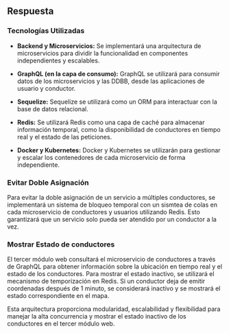 ## Respuesta

### Tecnologías Utilizadas

- **Backend y Microservicios:** Se implementará una arquitectura de microservicios para dividir la funcionalidad en componentes independientes y escalables.

- **GraphQL (en la capa de consumo):** GraphQL se utilizará para consumir datos de los microservicios y las DDBB, desde las aplicaciones de usuario y conductor.

- **Sequelize:** Sequelize se utilizará como un ORM para interactuar con la base de datos relacional.

- **Redis:** Se utilizará Redis como una capa de caché para almacenar información temporal, como la disponibilidad de conductores en tiempo real y el estado de las peticiones.

- **Docker y Kubernetes:** Docker y Kubernetes se utilizarán para gestionar y escalar los contenedores de cada microservicio de forma independiente.

### Evitar Doble Asignación

Para evitar la doble asignación de un servicio a múltiples conductores, se implementará un sistema de bloqueo temporal con un sismtea de colas en cada microservicio de conductores y usuarios utilizando Redis. Esto garantizará que un servicio solo pueda ser atendido por un conductor a la vez.

### Mostrar Estado de conductores 

El tercer módulo web consultará el microservicio de conductores a través de GraphQL para obtener información sobre la ubicación en tiempo real y el estado de los conductores. Para mostrar el estado inactivo, se utilizará el mecanismo de temporización en Redis. Si un conductor deja de emitir coordenadas después de 1 minuto, se considerará inactivo y se mostrará el estado correspondiente en el mapa.

Esta arquitectura proporciona modularidad, escalabilidad y flexibilidad para manejar la alta concurrencia y mostrar el estado inactivo de los conductores en el tercer módulo web.
